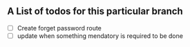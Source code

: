 ## A List of todos for this particular branch
- [ ] Create forget password route
- [ ] update when something mendatory is required to be done